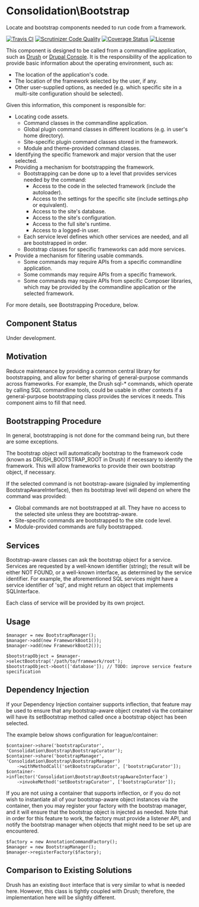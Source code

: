 # Consolidation\Bootstrap

Locate and bootstrap components needed to run code from a framework.

[![Travis CI](https://travis-ci.org/consolidation/bootstrap.svg?branch=master)](https://travis-ci.org/consolidation/bootstrap) 
[![Scrutinizer Code Quality](https://scrutinizer-ci.com/g/consolidation/bootstrap/badges/quality-score.png?b=master)](https://scrutinizer-ci.com/g/consolidation/bootstrap/?branch=master)
[![Coverage Status](https://coveralls.io/repos/github/consolidation/bootstrap/badge.svg?branch=master)](https://coveralls.io/github/consolidation/bootstrap?branch=master)
[![License](https://poser.pugx.org/consolidation/bootstrap/license)](https://packagist.org/packages/consolidation/bootstrap)

This component is designed to be called from a commandline application, such as [Drush](https://github.com/drush-ops/drush) or [Drupal Console](https://github.com/hechoendrupal/DrupalConsole). It is the responsibility of the application to provide basic information about the operating environment, such as:

- The location of the application's code.
- The location of the framework selected by the user, if any.
- Other user-supplied options, as needed (e.g. which specific site in a multi-site configuration should be selected).

Given this information, this component is responsible for:

- Locating code assets.
  - Command classes in the commandline application.
  - Global plugin command classes in different locations (e.g. in user's home directory).
  - Site-specific plugin command classes stored in the framework.
  - Module and theme-provided command classes.
- Identifying the specific framework and major version that the user selected.
- Providing a mechanism for bootstrapping the framework.
  - Bootstrapping can be done up to a level that provides services needed by the command:
    - Access to the code in the selected framework (include the autoloader).
    - Access to the settings for the specific site (include settings.php or equivalent).
    - Access to the site's database.
    - Access to the site's configuration.
    - Access to the full site's runtime.
    - Access to a logged-in user.
  - Each service level defines which other services are needed, and all are bootstrapped in order.
  - Bootstrap classes for specific frameworks can add more services.
- Provide a mechanism for filtering usable commands.
  - Some commands may require APIs from a specific commandline application.
  - Some commands may require APIs from a specific framework.
  - Some commands may require APIs from specific Composer libraries, which may be provided by the commandline application or the selected framework.

For more details, see Bootstrapping Procedure, below.

## Component Status

Under development.

## Motivation

Reduce maintenance by providing a common central library for bootstrapping, and allow for better sharing of general-purpose commands across frameworks. For example, the Drush sql-* commands, which operate by calling SQL commandline tools, could be usable in other contexts if a general-purpose bootstrapping class provides the services it needs. This component aims to fill that need.

## Bootstrapping Procedure
In general, bootstrapping is not done for the command being run, but there are some exceptions.

The bootstrap object will automatically bootstrap to the framework code (known as DRUSH_BOOTSTRAP_ROOT in Drush) if necessary to identify the framework. This will allow frameworks to provide their own bootstrap object, if necessary.

If the selected command is not bootstrap-aware (signaled by implementing BootstrapAwareInterface), then its bootstrap level will depend on where the command was provided:

- Global commands are not bootstrapped at all. They have no access to the selected site unless they are bootstrap-aware.
- Site-specific commands are bootstrapped to the site code level.
- Module-provided commands are fully bootstrapped.

## Services
Bootstrap-aware classes can ask the bootstrap object for a service. Services are requested by a well-known identifier (string); the result will be either NOT FOUND, or a well-known interface, as determined by the service identifier. For example, the aforementioned SQL services might have a service identifier of 'sql', and might return an object that implements SQLInterface.

Each class of service will be provided by its own project.

## Usage
```
$manager = new BootstrapManager();
$manager->add(new FrameworkBoot1());
$manager->add(new FrameworkBoot2());

$bootstrapObject = $manager->selectBootstrap('/path/to/framework/root');
$bootstrapObject->boot(['database']); // TODO: improve service feature specification
```
## Dependency Injection
If your Dependency Injection container supports inflection, that feature may be used to ensure that any bootstrap-aware object created via the container will have its setBootstrap method called once a bootstrap object has been selected.

The example below shows configuration for league/container:
```
$container->share('bootstrapCurator', 'Consolidation\Bootstrap\BootstrapCurator');
$container->share('bootstrapManager', 'Consolidation\Bootstrap\BootstrapManager')
    ->withMethodCall('setBootstrapCurator', ['bootstrapCurator']);
$container->inflector('Consolidation\Bootstrap\BootstrapAwareInterface')
    ->invokeMethod('setBootstrapCurator', ['bootstrapCurator']);
```
If you are not using a container that supports inflection, or if you do not wish to instantiate all of your bootstrap-aware object instances via the container, then you may register your factory with the bootstrap manager, and it will ensure that the bootstrap object is injected as needed. Note that in order for this feature to work, the factory must provide a listener API, and notify the bootstrap manager when objects that might need to be set up are encountered.
```
$factory = new AnnotationCommandFactory();
$manager = new BootstrapManager();
$manager->registerFactory($factory);
```
## Comparison to Existing Solutions

Drush has an existing `Boot` interface that is very similar to what is needed here. However, this class is tightly coupled with Drush; therefore, the implementation here will be slightly different.
